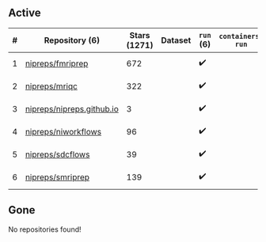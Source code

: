 ## Active
| # | Repository (6) | Stars (1271) | Dataset | `run` (6) | `containers-run` | Last Modified |
| --- | --- | --- | --- | --- | --- | --- |
| 1 | [nipreps/fmriprep](https://github.com/nipreps/fmriprep) | 672 |  | :heavy_check_mark: |  | 2025-05-23 14:54:43+00:00 |
| 2 | [nipreps/mriqc](https://github.com/nipreps/mriqc) | 322 |  | :heavy_check_mark: |  | 2025-05-21 11:41:53+00:00 |
| 3 | [nipreps/nipreps.github.io](https://github.com/nipreps/nipreps.github.io) | 3 |  | :heavy_check_mark: |  | 2025-05-28 04:18:38+00:00 |
| 4 | [nipreps/niworkflows](https://github.com/nipreps/niworkflows) | 96 |  | :heavy_check_mark: |  | 2025-05-22 13:44:15+00:00 |
| 5 | [nipreps/sdcflows](https://github.com/nipreps/sdcflows) | 39 |  | :heavy_check_mark: |  | 2025-05-15 16:35:44+00:00 |
| 6 | [nipreps/smriprep](https://github.com/nipreps/smriprep) | 139 |  | :heavy_check_mark: |  | 2025-05-13 14:41:49+00:00 |

## Gone
No repositories found!
